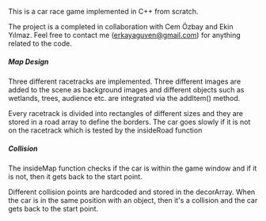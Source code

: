 This is a car race game implemented in C++ from scratch.

The project is a completed in collaboration with Cem Özbay and Ekin Yılmaz. Feel free to contact me (erkayaguven@gmail.com) for anything related to the code. 

##### Map Design 

Three different racetracks are implemented. Three different images are added to the scene as background images and different objects such as wetlands, trees, audience etc. are integrated via the addItem() method.

Every racetrack is divided into rectangles of different sizes and they are stored in a road array to define the borders.
The car goes slowly if it is not on the racetrack which is tested by the insideRoad function


##### Collision

The insideMap function checks if the car is within the game window and if it is not, then it gets back to the start point.

Different collision points are hardcoded and stored in the decorArray.
When the car is in the same position with an object, then it's a collision and the car gets back to the start point.


